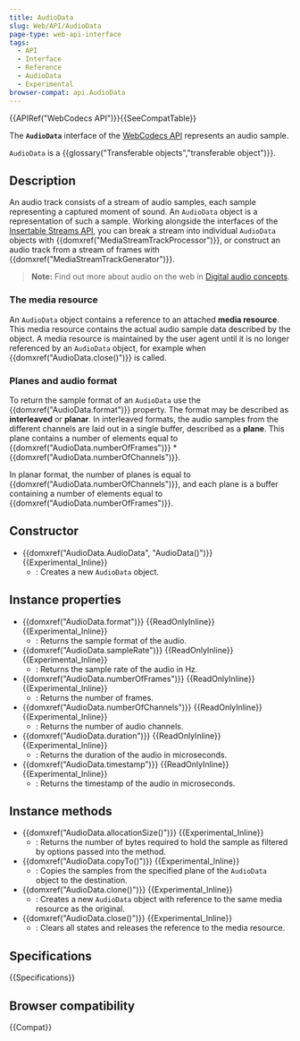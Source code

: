 ```yaml
---
title: AudioData
slug: Web/API/AudioData
page-type: web-api-interface
tags:
  - API
  - Interface
  - Reference
  - AudioData
  - Experimental
browser-compat: api.AudioData
---
```


{{APIRef("WebCodecs API")}}{{SeeCompatTable}}

The **`AudioData`** interface of the [WebCodecs API](/en-US/docs/Web/API/WebCodecs_API) represents an audio sample.

`AudioData` is a {{glossary("Transferable objects","transferable object")}}.

## Description

An audio track consists of a stream of audio samples, each sample representing a captured moment of sound. An `AudioData` object is a representation of such a sample. Working alongside the interfaces of the [Insertable Streams API](/en-US/docs/Web/API/Insertable_Streams_for_MediaStreamTrack_API), you can break a stream into individual `AudioData` objects with {{domxref("MediaStreamTrackProcessor")}}, or construct an audio track from a stream of frames with {{domxref("MediaStreamTrackGenerator")}}.

> **Note:** Find out more about audio on the web in [Digital audio concepts](/en-US/docs/Web/Media/Formats/Audio_concepts).

### The media resource

An `AudioData` object contains a reference to an attached **media resource**. This media resource contains the actual audio sample data described by the object. A media resource is maintained by the user agent until it is no longer referenced by an `AudioData` object, for example when {{domxref("AudioData.close()")}} is called.

### Planes and audio format

To return the sample format of an `AudioData` use the {{domxref("AudioData.format")}} property. The format may be described as **interleaved** or **planar**. In interleaved formats, the audio samples from the different channels are laid out in a single buffer, described as a **plane**. This plane contains a number of elements equal to {{domxref("AudioData.numberOfFrames")}} \* {{domxref("AudioData.numberOfChannels")}}.

In planar format, the number of planes is equal to {{domxref("AudioData.numberOfChannels")}}, and each plane is a buffer containing a number of elements equal to {{domxref("AudioData.numberOfFrames")}}.

## Constructor

- {{domxref("AudioData.AudioData", "AudioData()")}} {{Experimental_Inline}}
  - : Creates a new `AudioData` object.

## Instance properties

- {{domxref("AudioData.format")}} {{ReadOnlyInline}} {{Experimental_Inline}}
  - : Returns the sample format of the audio.
- {{domxref("AudioData.sampleRate")}} {{ReadOnlyInline}} {{Experimental_Inline}}
  - : Returns the sample rate of the audio in Hz.
- {{domxref("AudioData.numberOfFrames")}} {{ReadOnlyInline}} {{Experimental_Inline}}
  - : Returns the number of frames.
- {{domxref("AudioData.numberOfChannels")}} {{ReadOnlyInline}} {{Experimental_Inline}}
  - : Returns the number of audio channels.
- {{domxref("AudioData.duration")}} {{ReadOnlyInline}} {{Experimental_Inline}}
  - : Returns the duration of the audio in microseconds.
- {{domxref("AudioData.timestamp")}} {{ReadOnlyInline}} {{Experimental_Inline}}
  - : Returns the timestamp of the audio in microseconds.

## Instance methods

- {{domxref("AudioData.allocationSize()")}} {{Experimental_Inline}}
  - : Returns the number of bytes required to hold the sample as filtered by options passed into the method.
- {{domxref("AudioData.copyTo()")}} {{Experimental_Inline}}
  - : Copies the samples from the specified plane of the `AudioData` object to the destination.
- {{domxref("AudioData.clone()")}} {{Experimental_Inline}}
  - : Creates a new `AudioData` object with reference to the same media resource as the original.
- {{domxref("AudioData.close()")}} {{Experimental_Inline}}
  - : Clears all states and releases the reference to the media resource.

## Specifications

{{Specifications}}

## Browser compatibility

{{Compat}}
